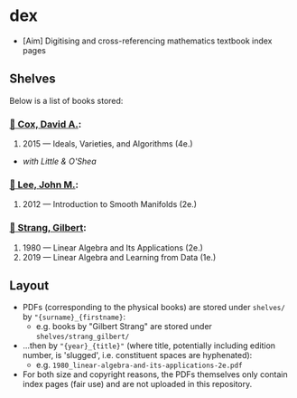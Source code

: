 # dex

- [Aim] Digitising and cross-referencing mathematics textbook index pages

## Shelves

Below is a list of books stored:

[//]: # (AUTOWRITE::Do not edit this section manually:START)

 ### [:book: Cox, David A.](#cox_david_a):
  1) 2015 — Ideals, Varieties, and Algorithms (4e.)
  - *with Little & O'Shea*


 ### [:book: Lee, John M.](#lee_john_m):
  1) 2012 — Introduction to Smooth Manifolds (2e.)


 ### [:book: Strang, Gilbert](#strang_gilbert):
  1) 1980 — Linear Algebra and Its Applications (2e.)
  2) 2019 — Linear Algebra and Learning from Data (1e.)

[//]: # (AUTOWRITE::Do not edit this section manually:END)

## Layout

- PDFs (corresponding to the physical books) are stored under `shelves/`
  by `"{surname}_{firstname}`:
  - e.g. books by "Gilbert Strang" are stored under `shelves/strang_gilbert/`
- …then by `"{year}_{title}"` (where title, potentially including edition number,
  is 'slugged', i.e. constituent spaces are hyphenated):
  - e.g. `1980_linear-algebra-and-its-applications-2e.pdf`
- For both size and copyright reasons, the PDFs themselves only contain index
  pages (fair use) and are not uploaded in this repository.